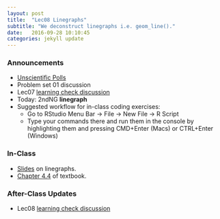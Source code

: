 ```yaml
---
layout: post
title:  "Lec08 Linegraphs"
subtitle: "We deconstruct linegraphs i.e. geom_line()."
date:   2016-09-28 10:10:45
categories: jekyll update
---
```




### Announcements

* [Unscientific Polls](http://www.vox.com/policy-and-politics/2016/9/27/13072668/debate-trump-clinton-polls)
* Problem set 01 discussion
* Lec07 <a href = "{{ site.baseurl }}/assets/LC/scatterplot.html" target = "_blank">learning check discussion</a>
* Today: 2ndNG **linegraph**
* Suggested workflow for in-class coding exercises:
    + Go to RStudio Menu Bar -> File -> New File -> R Script
    + Type your commands there and run them in the console by highlighting them and pressing CMD+Enter (Macs) or CTRL+Enter (Windows)



### In-Class

* <a href = "{{ site.baseurl }}/assets/2-Data/linegraph.html" target = "_blank">Slides</a> on linegraphs.
* <a href = "https://rudeboybert.github.io/IntroStatDataSciences/4-viz.html#line-graphs" target = "_blank">Chapter 4.4</a> of textbook.


### After-Class Updates

* Lec08 <a href = "{{ site.baseurl }}/assets/LC/linegraph.html" target = "_blank">learning check discussion</a>

